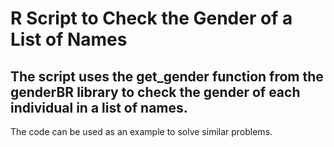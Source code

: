 # R Script to Check the Gender of a List of Names

## The script uses the get_gender function from the genderBR library to check the gender of each individual in a list of names.

The code can be used as an example to solve similar problems.
